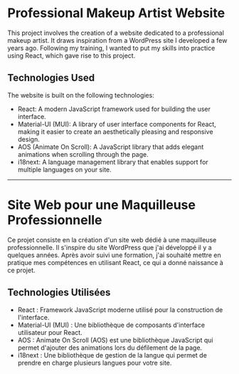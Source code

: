 # Professional Makeup Artist Website

This project involves the creation of a website dedicated to a professional makeup artist. It draws inspiration from a WordPress site I developed a few years ago. Following my training, I wanted to put my skills into practice using React, which gave rise to this project.

## Technologies Used

The website is built on the following technologies:

- React: A modern JavaScript framework used for building the user interface.
- Material-UI (MUI): A library of user interface components for React, making it easier to create an aesthetically pleasing and responsive design.
- AOS (Animate On Scroll): A JavaScript library that adds elegant animations when scrolling through the page.
- i18next: A language management library that enables support for multiple languages on your site.


***



# Site Web pour une Maquilleuse Professionnelle

Ce projet consiste en la création d'un site web dédié à une maquilleuse professionnelle. 
Il s'inspire du site WordPress que j'ai développé il y a quelques années. 
Après avoir suivi une formation, j'ai souhaité mettre en pratique mes compétences en utilisant React, ce qui a donné naissance à ce projet.

## Technologies Utilisées

- React : Framework JavaScript moderne utilisé pour la construction de l'interface.
- Material-UI (MUI) : Une bibliothèque de composants d'interface utilisateur pour React.
- AOS : Animate On Scroll (AOS) est une bibliothèque JavaScript qui permet d'ajouter des animations lors du défilement de la page.
- i18next : Une bibliothèque de gestion de la langue qui permet de prendre en charge plusieurs langues pour votre site.
